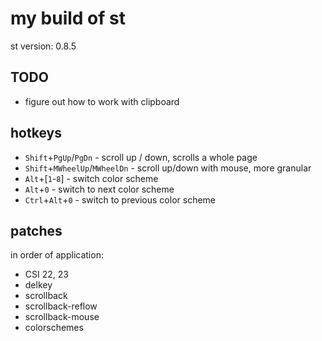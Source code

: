# my build of st

st version: 0.8.5

## TODO

- figure out how to work with clipboard

## hotkeys

* `Shift`+`PgUp`/`PgDn` - scroll up / down, scrolls a whole page
* `Shift`+`MWheelUp`/`MWheelDn` - scroll up/down with mouse, more granular
* `Alt`+[`1`-`8`] - switch color scheme
* `Alt`+`0` - switch to next color scheme
* `Ctrl`+`Alt`+`0` - switch to previous color scheme

## patches

in order of application:
* CSI 22, 23
* delkey
* scrollback
* scrollback-reflow
* scrollback-mouse
* colorschemes
